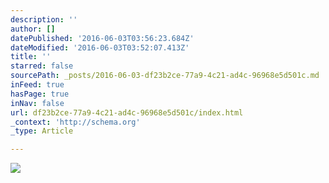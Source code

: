 ```yaml
---
description: ''
author: []
datePublished: '2016-06-03T03:56:23.684Z'
dateModified: '2016-06-03T03:52:07.413Z'
title: ''
starred: false
sourcePath: _posts/2016-06-03-df23b2ce-77a9-4c21-ad4c-96968e5d501c.md
inFeed: true
hasPage: true
inNav: false
url: df23b2ce-77a9-4c21-ad4c-96968e5d501c/index.html
_context: 'http://schema.org'
_type: Article

---
```

![](https://the-grid-user-content.s3-us-west-2.amazonaws.com/7b2b5e84-bd75-427e-8091-bb5b5c6f105a.jpg)